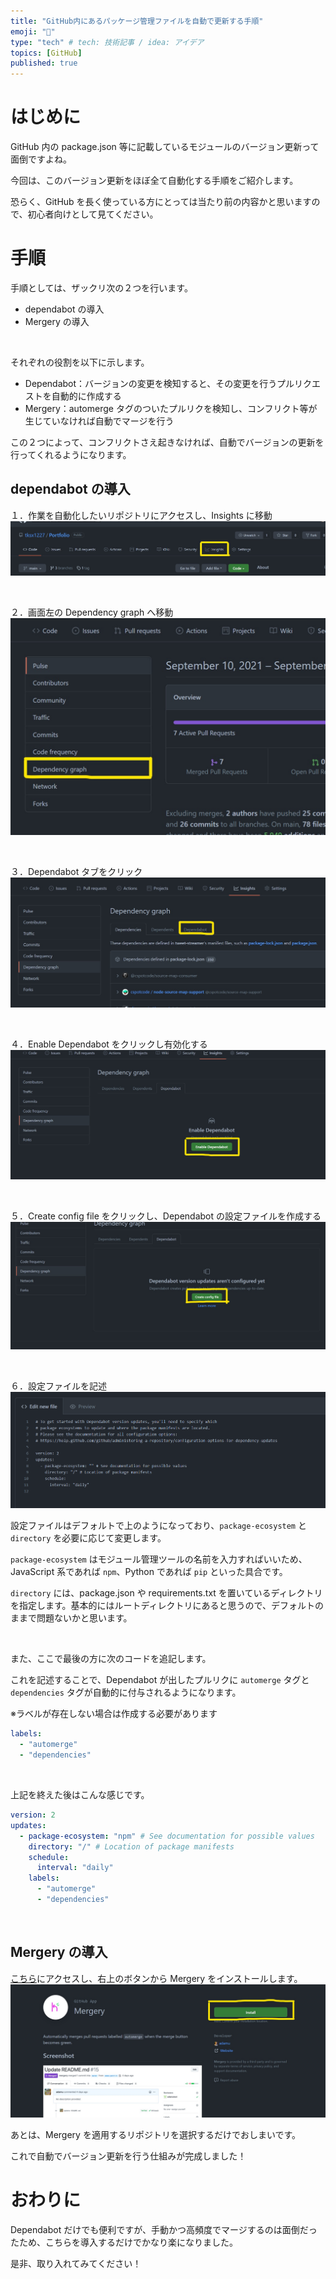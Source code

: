 ```yaml
---
title: "GitHub内にあるパッケージ管理ファイルを自動で更新する手順"
emoji: "🕺"
type: "tech" # tech: 技術記事 / idea: アイデア
topics: [GitHub]
published: true
---
```


# はじめに

GitHub 内の package.json 等に記載しているモジュールのバージョン更新って面倒ですよね。

今回は、このバージョン更新をほぼ全て自動化する手順をご紹介します。

恐らく、GitHub を長く使っている方にとっては当たり前の内容かと思いますので、初心者向けとして見てください。

# 手順

手順としては、ザックリ次の２つを行います。

- dependabot の導入
- Mergery の導入

<br>

それぞれの役割を以下に示します。

- Dependabot：バージョンの変更を検知すると、その変更を行うプルリクエストを自動的に作成する
- Mergery：automerge タグのついたプルリクを検知し、コンフリクト等が生じていなければ自動でマージを行う

この２つによって、コンフリクトさえ起きなければ、自動でバージョンの更新を行ってくれるようになります。

## dependabot の導入

１．作業を自動化したいリポジトリにアクセスし、Insights に移動
![](/images/github_auto/img1.jpg)

<br>

２．画面左の Dependency graph へ移動
![](/images/github_auto/img2.jpg)

<br>

３．Dependabot タブをクリック
![](/images/github_auto/img3.jpg)

<br>

４．Enable Dependabot をクリックし有効化する
![](/images/github_auto/img4.jpg)

<br>

５．Create config file をクリックし、Dependabot の設定ファイルを作成する
![](/images/github_auto/img5.jpg)

<br>

６．設定ファイルを記述
![](/images/github_auto/img6.png)

設定ファイルはデフォルトで上のようになっており、`package-ecosystem` と `directory` を必要に応じて変更します。

`package-ecosystem` はモジュール管理ツールの名前を入力すればいいため、JavaScript 系であれば `npm`、Python であれば `pip` といった具合です。

`directory` には、package.json や requirements.txt を置いているディレクトリを指定します。基本的にはルートディレクトリにあると思うので、デフォルトのままで問題ないかと思います。

<br>

また、ここで最後の方に次のコードを追記します。

これを記述することで、Dependabot が出したプルリクに `automerge` タグと `dependencies` タグが自動的に付与されるようになります。

※ラベルが存在しない場合は作成する必要があります

```yml
labels:
  - "automerge"
  - "dependencies"
```

<br>

上記を終えた後はこんな感じです。

```yml
version: 2
updates:
  - package-ecosystem: "npm" # See documentation for possible values
    directory: "/" # Location of package manifests
    schedule:
      interval: "daily"
    labels:
      - "automerge"
      - "dependencies"
```

<br>

## Mergery の導入

[こちら](https://github.com/apps/mergery)にアクセスし、右上のボタンから Mergery をインストールします。
![](/images/github_auto/img7.jpg)

あとは、Mergery を適用するリポジトリを選択するだけでおしまいです。

これで自動でバージョン更新を行う仕組みが完成しました！

# おわりに

Dependabot だけでも便利ですが、手動かつ高頻度でマージするのは面倒だったため、こちらを導入するだけでかなり楽になりました。

是非、取り入れてみてください！
